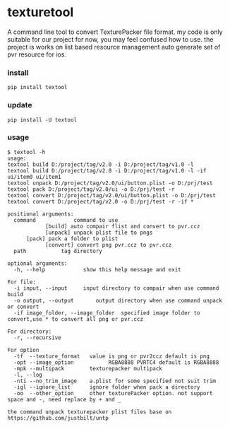 # texturetool
A command line tool to convert TexturePacker file format.
my code is only suitable for our project for now, you may feel confused how to use.
the project is works on list based resource management auto generate set of pvr resource for ios.

### install

`pip install textool`

### update

`pip install -U textool`

### usage
```
$ textool -h
usage:
textool build D:/project/tag/v2.0 -i D:/project/tag/v1.0 -l
textool build D:/project/tag/v2.0 -i D:/project/tag/v1.0 -l -if ui/item0 ui/item1
textool unpack D:/project/tag/v2.0/ui/button.plist -o D:/prj/test
textool pack D:/project/tag/v2.0/ui -o D:/prj/test -r
textool convert D:/project/tag/v2.0/ui/button.plist -o D:/prj/test
textool convert D:/project/tag/v2.0 -o D:/prj/test -r -if *

positional arguments:
  command            command to use 
			[build] auto compair flist and convert to pvr.ccz 
			[unpack] unpack plist file to pngs
      [pack] pack a folder to plist
			[convert] convert png pvr.ccz to pvr.ccz
  path		     tag directory

optional arguments:
  -h, --help            show this help message and exit

For file:
  -i input, --input		input directory to compair when use command build
  -o output, --output		output directory when use command unpack or convert
  -if image_folder, --image_folder	specified image folder to convert,use * to convert all png or pvr.ccz

For directory:
  -r, --recursive        

For option
  -tf  --texture_format   value is png or pvr2ccz default is png
  -opt --image_option			RGBA8888 PVRTC4 default is RGBA8888
  -mpk --multipack        texturepacker multipack
  -l, --log
  -nti --no_trim_image    a.plist for some specified not suit trim
  -igl --ignore_list      ignore folder when pack a directory
  -oo  --other_option     other texturePacker option. not support space and -, need replace by + and _

the command unpack texturepacker plist files base on https://github.com/justbilt/untp